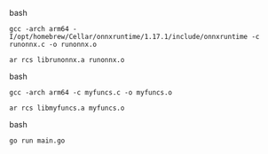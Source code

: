 
bash

```gcc -arch arm64 -I/opt/homebrew/Cellar/onnxruntime/1.17.1/include/onnxruntime -c runonnx.c -o runonnx.o```

```ar rcs librunonnx.a runonnx.o```

bash

```gcc -arch arm64 -c myfuncs.c -o myfuncs.o```

```ar rcs libmyfuncs.a myfuncs.o```


bash

```go run main.go```